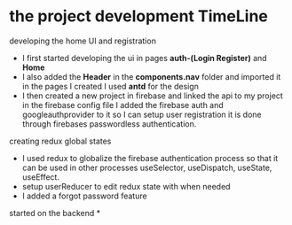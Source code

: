 # the project development TimeLine
developing the home UI and registration
* I first started developing the ui in pages **auth-(Login Register)** and **Home**
* I also added the **Header** in the **components.nav** folder and imported it in the pages I created I used **antd** for the design
* I then created a new project in firebase and linked the api to my project in the firebase config file I added the firebase auth and googleauthprovider
to it so I can setup user registration it is done through firebases passwordless authentication.

creating redux global states
* I used redux to globalize the firebase authentication process so that it can be used in other processes
useSelector, useDispatch, useState, useEffect.
* setup userReducer to edit redux state with when needed
* I added a forgot password feature

started on the backend
* 